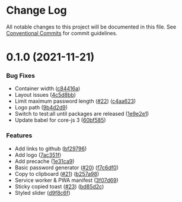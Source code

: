 # Change Log

All notable changes to this project will be documented in this file.
See [Conventional Commits](https://conventionalcommits.org) for commit guidelines.

# 0.1.0 (2021-11-21)


### Bug Fixes

* Container width ([c84416a](https://github.com/Yserz/passgen/master/webapp/commit/c84416a1efcc200111a62a8f20818fe1a82d0e68))
* Layout issues ([4c5d8bb](https://github.com/Yserz/passgen/master/webapp/commit/4c5d8bb32f1ffaa11bb415d4673da4740b9c41a8))
* Limit maximum password length ([#22](https://github.com/Yserz/passgen/master/webapp/issues/22)) ([c4aa623](https://github.com/Yserz/passgen/master/webapp/commit/c4aa623d63796cd37316356e75bd1b21dd599e36))
* Logo path ([9b4d2d9](https://github.com/Yserz/passgen/master/webapp/commit/9b4d2d9c1380884177d20784d820607fe8f2e882))
* Switch to test:all until packages are released ([1e9e2e1](https://github.com/Yserz/passgen/master/webapp/commit/1e9e2e1403d24d99d17ebdfd11bd6303008324b3))
* Update babel for core-js 3 ([60bf585](https://github.com/Yserz/passgen/master/webapp/commit/60bf585b574832a92123574aaaeca16f10b74b75))


### Features

* Add links to github ([bf29796](https://github.com/Yserz/passgen/master/webapp/commit/bf297964a6b7e58fb3d49ee2b90f32ae1141931b))
* Add logo ([7ac351f](https://github.com/Yserz/passgen/master/webapp/commit/7ac351ff293d7edbab3a408e36c75c6467430c08))
* Add precache ([1e31ca9](https://github.com/Yserz/passgen/master/webapp/commit/1e31ca978b478b94c452efe8b798143f0dd5e23e))
* Basic password generator ([#20](https://github.com/Yserz/passgen/master/webapp/issues/20)) ([f7c6df0](https://github.com/Yserz/passgen/master/webapp/commit/f7c6df02428626a791237de234fdbc7f7614023b))
* Copy to clipboard ([#21](https://github.com/Yserz/passgen/master/webapp/issues/21)) ([b257a98](https://github.com/Yserz/passgen/master/webapp/commit/b257a98843c0601197fbd61a30a9728e1172fc79))
* Service worker & PWA manifest ([3f07d69](https://github.com/Yserz/passgen/master/webapp/commit/3f07d69cdafcb023741b336f8d0ca2e201a74397))
* Sticky copied toast ([#23](https://github.com/Yserz/passgen/master/webapp/issues/23)) ([bd85d2c](https://github.com/Yserz/passgen/master/webapp/commit/bd85d2c4d5004df07af9b13cd45fd91008122d1f))
* Styled slider ([d9f8c6f](https://github.com/Yserz/passgen/master/webapp/commit/d9f8c6f6b9f471fb2c272c27a9b0d1a009cf75af))
